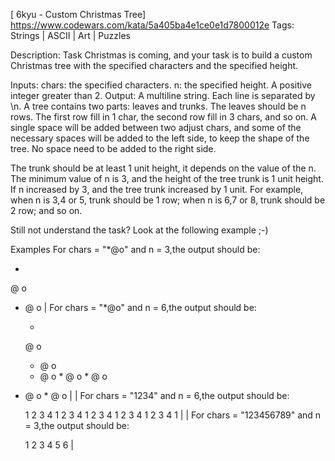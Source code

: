 [ 6kyu - Custom Christmas Tree]
https://www.codewars.com/kata/5a405ba4e1ce0e1d7800012e
Tags: Strings | ASCII | Art | Puzzles

Description:
Task
Christmas is coming, and your task is to build a custom Christmas tree with the specified characters and the specified height.

Inputs:
chars: the specified characters.
n: the specified height. A positive integer greater than 2.
Output:
A multiline string. Each line is separated by \n. A tree contains two parts: leaves and trunks.
The leaves should be n rows. The first row fill in 1 char, the second row fill in 3 chars, and so on. A single space will be added between two adjust chars, and some of the necessary spaces will be added to the left side, to keep the shape of the tree. No space need to be added to the right side.

The trunk should be at least 1 unit height, it depends on the value of the n. The minimum value of n is 3, and the height of the tree trunk is 1 unit height. If n increased by 3, and the tree trunk increased by 1 unit. For example, when n is 3,4 or 5, trunk should be 1 row; when n is 6,7 or 8, trunk should be 2 row; and so on.

Still not understand the task? Look at the following example ;-)

Examples
For chars = "*@o" and n = 3,the output should be:

  *
 @ o
* @ o
  |
For chars = "*@o" and n = 6,the output should be:

     *
    @ o
   * @ o
  * @ o *
 @ o * @ o
* @ o * @ o
     |
     |
For chars = "1234" and n = 6,the output should be:

     1
    2 3
   4 1 2
  3 4 1 2
 3 4 1 2 3
4 1 2 3 4 1
     |
     |
For chars = "123456789" and n = 3,the output should be:

  1
 2 3
4 5 6
  |

